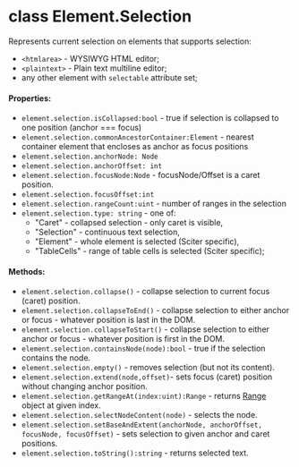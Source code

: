 # class Element.Selection

Represents current selection on elements that supports selection:
* `<htmlarea>` - WYSIWYG HTML editor;
* `<plaintext>` - Plain text multiline editor;
* any other element with `selectable` attribute set;

#### Properties:  

* `element.selection.isCollapsed:bool` - true if selection is collapsed to one position (anchor === focus)
* `element.selection.commonAncestorContainer:Element` - nearest container element that encloses as anchor as focus positions
* `element.selection.anchorNode: Node`
* `element.selection.anchorOffset: int`
* `element.selection.focusNode:Node` - focusNode/Offset is a caret position.
* `element.selection.focusOffset:int`
* `element.selection.rangeCount:uint` - number of ranges in the selection
* `element.selection.type: string` - one of:
  *  "Caret" - collapsed selection - only caret is visible, 
  *  "Selection" - continuous text selection,
  *  "Element" - whole element is selected (Sciter specific),
  *  "TableCells" - range of table cells is selected (Sciter specific);

#### Methods:

* `element.selection.collapse()` - collapse selection to current focus (caret) position. 
* `element.selection.collapseToEnd()` - collapse selection to either anchor or focus - whatever position is last in the DOM.
* `element.selection.collapseToStart()` - collapse selection to either anchor or focus - whatever position is first in the DOM.
* `element.selection.containsNode(node):bool` - true if the selection contains the node.
* `element.selection.empty()` - removes selection (but not its content).
* `element.selection.extend(node,offset)`- sets focus (caret) position without changing anchor position.
* `element.selection.getRangeAt(index:uint):Range` - returns [Range](Range.md) object at given index.
* `element.selection.selectNodeContent(node)` - selects the node.
* `element.selection.setBaseAndExtent(anchorNode, anchorOffset, focusNode, focusOffset)` - sets selection to given anchor and caret positions.
* `element.selection.toString():string` - returns selected text.

